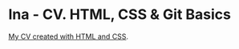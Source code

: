 # Ina - CV. HTML, CSS & Git Basics

[My CV created with HTML and CSS](https://InaFK.github.io/rsschool-cv/).

